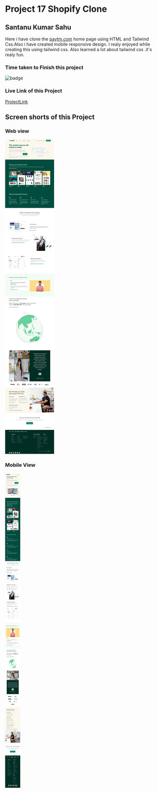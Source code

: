 # Project 17 Shopify Clone

## Santanu Kumar Sahu

Here i have clone the [paytm.com](https://www.shopify.in/) home page using HTML and Tailwind Css.Also i have created mobile responsive design. I realy enjoyed while creating this using tailwind css. Also learned a lot about tailwind css .it's realy fun.

### Time taken to Finish this project
![badge](https://img.shields.io/badge/Time%20Taken-13hr45min-brightgreen)

### Live Link of this Project
[ProjectLink](https://fsjswdproject17shopifyclone.netlify.app/)

## Screen shorts of this Project

### Web view
![Web view](/screenshots/web-view.jpeg)

### Mobile View
![Mobile view](/screenshots/mobile-view.jpeg)